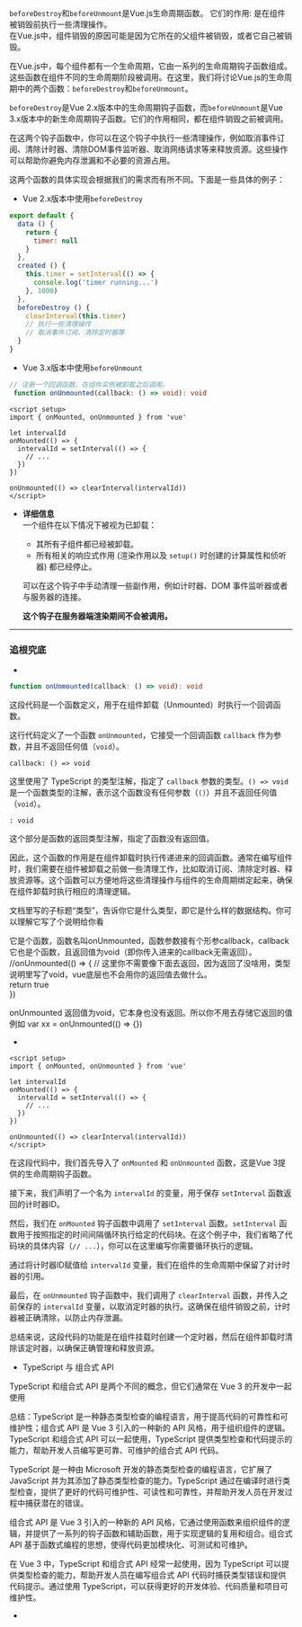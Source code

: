 
`beforeDestroy`和`beforeUnmount`是Vue.js生命周期函数。 
它们的作用: 是在组件被销毁前执行一些清理操作。  
在Vue.js中，组件销毁的原因可能是因为它所在的父组件被销毁，或者它自己被销毁。

在Vue.js中，每个组件都有一个生命周期，它由一系列的生命周期钩子函数组成。这些函数在组件不同的生命周期阶段被调用。在这里，我们将讨论Vue.js的生命周期中的两个函数：`beforeDestroy`和`beforeUnmount`。

`beforeDestroy`是Vue 2.x版本中的生命周期钩子函数，而`beforeUnmount`是Vue 3.x版本中的新生命周期钩子函数。它们的作用相同，都在组件销毁之前被调用。

在这两个钩子函数中，你可以在这个钩子中执行一些清理操作，例如取消事件订阅、清除计时器、清除DOM事件监听器、取消网络请求等来释放资源。这些操作可以帮助你避免内存泄漏和不必要的资源占用。

这两个函数的具体实现会根据我们的需求而有所不同。下面是一些具体的例子：

- Vue 2.x版本中使用`beforeDestroy`
```js
export default {
  data () {
    return {
      timer: null
    }
  },
  created () {
    this.timer = setInterval(() => {
      console.log('timer running...')
    }, 1000)
  },
  beforeDestroy () {
    clearInterval(this.timer)
    // 执行一些清理操作 
    // 取消事件订阅、清除定时器等
  } 
}

```

- Vue 3.x版本中使用`beforeUnmount`
```ts
// 注册一个回调函数，在组件实例被卸载之后调用。
 function onUnmounted(callback: () => void): void
```

```vue
<script setup>
import { onMounted, onUnmounted } from 'vue'

let intervalId
onMounted(() => {
  intervalId = setInterval(() => {
    // ...
  })
})

onUnmounted(() => clearInterval(intervalId))
</script>
```

-   **详细信息**  
    一个组件在以下情况下被视为已卸载：  
    
    -   其所有子组件都已经被卸载。   
    -   所有相关的响应式作用 (渲染作用以及 `setup()` 时创建的计算属性和侦听器) 都已经停止。  
    
    可以在这个钩子中手动清理一些副作用，例如计时器、DOM 事件监听器或者与服务器的连接。
    
    **这个钩子在服务器端渲染期间不会被调用。**  


---

### 追根究底

- 
```ts
function onUnmounted(callback: () => void): void
```
这段代码是一个函数定义，用于在组件卸载（Unmounted）时执行一个回调函数。

这行代码定义了一个函数 `onUnmounted`，它接受一个回调函数 `callback` 作为参数，并且不返回任何值（`void`）。

`callback: () => void`

这里使用了 TypeScript 的类型注解，指定了 `callback` 参数的类型。`() => void` 是一个函数类型的注解，表示这个函数没有任何参数（`()`）并且不返回任何值（`void`）。

`: void`

这个部分是函数的返回类型注解，指定了函数没有返回值。

因此，这个函数的作用是在组件卸载时执行传递进来的回调函数。通常在编写组件时，我们需要在组件被卸载之前做一些清理工作，比如取消订阅、清除定时器、释放资源等。这个函数可以方便地将这些清理操作与组件的生命周期绑定起来，确保在组件卸载时执行相应的清理逻辑。

文档里写的子标题“类型”，告诉你它是什么类型，即它是什么样的数据结构。你可以理解它写了个说明给你看   

它是个函数，函数名叫onUnmounted，函数参数接有个形参callback，callback它也是个函数，且返回值为void（即你传入进来的callback无需返回）。  
//onUnmounted(() => { 
// 这里你不需要像下面去返回，因为返回了没啥用，类型说明里写了void，vue底层也不会用你的返回值去做什么。  
return true  
})  

onUnmounted 返回值为void，它本身也没有返回。所以你不用去存储它返回的值例如 var xx = onUnmounted(() => {})


- 
```vue
<script setup>
import { onMounted, onUnmounted } from 'vue'

let intervalId
onMounted(() => {
  intervalId = setInterval(() => {
    // ...
  })
})

onUnmounted(() => clearInterval(intervalId))
</script>
```

在这段代码中，我们首先导入了 `onMounted` 和 `onUnmounted` 函数，这是Vue 3提供的生命周期钩子函数。

接下来，我们声明了一个名为 `intervalId` 的变量，用于保存 `setInterval` 函数返回的计时器ID。

然后，我们在 `onMounted` 钩子函数中调用了 `setInterval` 函数。`setInterval` 函数用于按照指定的时间间隔循环执行给定的代码块。在这个例子中，我们省略了代码块的具体内容（`// ...`），你可以在这里编写你需要循环执行的逻辑。

通过将计时器ID赋值给 `intervalId` 变量，我们在组件的生命周期中保留了对计时器的引用。

最后，在 `onUnmounted` 钩子函数中，我们调用了 `clearInterval` 函数，并传入之前保存的 `intervalId` 变量，以取消定时器的执行。这确保在组件销毁之前，计时器被正确清除，以防止内存泄漏。

总结来说，这段代码的功能是在组件挂载时创建一个定时器，然后在组件卸载时清除该定时器，以确保正确管理和释放资源。



- TypeScript 与 组合式 API

TypeScript 和组合式 API 是两个不同的概念，但它们通常在 Vue 3 的开发中一起使用  

总结：TypeScript 是一种静态类型检查的编程语言，用于提高代码的可靠性和可维护性；组合式 API 是 Vue 3 引入的一种新的 API 风格，用于组织组件的逻辑。TypeScript 和组合式 API 可以一起使用，TypeScript 提供类型检查和代码提示的能力，帮助开发人员编写更可靠、可维护的组合式 API 代码。  

TypeScript 是一种由 Microsoft 开发的静态类型检查的编程语言，它扩展了 JavaScript 并为其添加了静态类型检查的能力。TypeScript 通过在编译时进行类型检查，提供了更好的代码可维护性、可读性和可靠性，并帮助开发人员在开发过程中捕获潜在的错误。

组合式 API 是 Vue 3 引入的一种新的 API 风格，它通过使用函数来组织组件的逻辑，并提供了一系列的钩子函数和辅助函数，用于实现逻辑的复用和组合。组合式 API 基于函数式编程的思想，使得代码更加模块化、可测试和可维护。

在 Vue 3 中，TypeScript 和组合式 API 经常一起使用，因为 TypeScript 可以提供类型检查的能力，帮助开发人员在编写组合式 API 代码时捕获类型错误和提供代码提示。通过使用 TypeScript，可以获得更好的开发体验、代码质量和项目可维护性。



-  